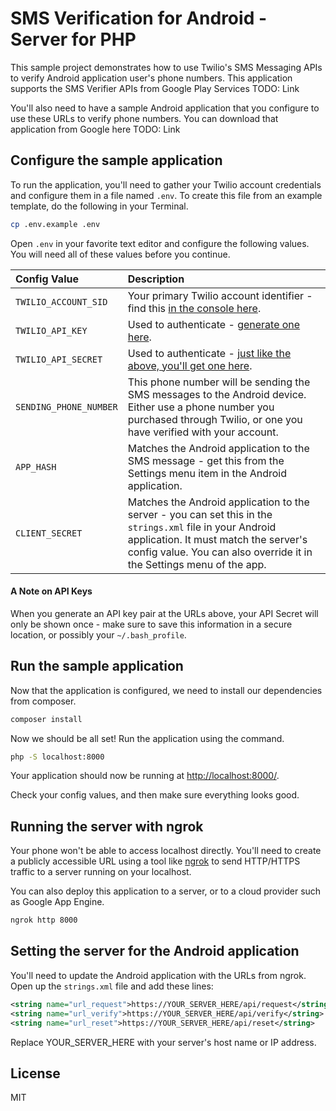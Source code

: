 # SMS Verification for Android - Server for PHP

This sample project demonstrates how to use Twilio's SMS Messaging APIs
to verify Android application user's phone numbers. This application supports the SMS Verifier APIs
from Google Play Services TODO: Link

You'll also need to have a sample Android application that you configure to use these URLs to verify phone
numbers. You can download that application from Google here TODO: Link

## Configure the sample application

To run the application, you'll need to gather your Twilio account credentials and configure them
in a file named `.env`. To create this file from an example template, do the following in your
Terminal.

```bash
cp .env.example .env
```

Open `.env` in your favorite text editor and configure the following values. You will need all of these values before you continue.

| Config Value  | Description |
| :-------------  |:------------- |
`TWILIO_ACCOUNT_SID` | Your primary Twilio account identifier - find this [in the console here](https://www.twilio.com/console).
`TWILIO_API_KEY` | Used to authenticate - [generate one here](https://www.twilio.com/console/dev-tools/api-keys).
`TWILIO_API_SECRET` | Used to authenticate - [just like the above, you'll get one here](https://www.twilio.com/console/dev-tools/api-keys).
`SENDING_PHONE_NUMBER` | This phone number will be sending the SMS messages to the Android device. Either use a phone number you purchased through Twilio, or one you have verified with your account.
`APP_HASH` | Matches the Android application to the SMS message - get this from the Settings menu item in the Android application.
`CLIENT_SECRET` | Matches the Android application to the server - you can set this in the `strings.xml` file in your Android application. It must match the server's config value. You can also override it in the Settings menu of the app.

#### A Note on API Keys

When you generate an API key pair at the URLs above, your API Secret will only be shown once -
make sure to save this information in a secure location, or possibly your `~/.bash_profile`.

## Run the sample application

Now that the application is configured, we need to install our dependencies from composer.

```bash
composer install
```

Now we should be all set! Run the application using the command.

```bash
php -S localhost:8000
```

Your application should now be running at [http://localhost:8000/](http://localhost:8000/).

Check your config values, and then make sure everything looks good.

## Running the server with ngrok

Your phone won't be able to access localhost directly. You'll need to create a publicly accessible URL
using a tool like [ngrok](https://ngrok.com/) to send HTTP/HTTPS traffic to a server running on your localhost.

You can also deploy this application to a server, or to a cloud provider such as Google App Engine.

```bash
ngrok http 8000
```

## Setting the server for the Android application

You'll need to update the Android application with the URLs from ngrok. Open up the `strings.xml` file and add these lines:

``` xml
<string name="url_request">https://YOUR_SERVER_HERE/api/request</string>
<string name="url_verify">https://YOUR_SERVER_HERE/api/verify</string>
<string name="url_reset">https://YOUR_SERVER_HERE/api/reset</string>
```

Replace YOUR_SERVER_HERE with your server's host name or IP address.

## License
MIT
